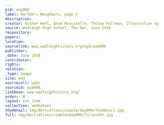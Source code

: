 ```yaml
---
pid: may009
label: Harlem's Neighbors, page 2
description:
creator: Esther Heft, Anne Moscatello, Thelma Pollman; Illustration by Frances Varca
source: Wadleigh High School, The Owl, June 1938
respository:
papers:
location:
sourcelink: www.wadleighhistory.org/wyb/wyb008
publisher:
_date: June 1938
contributor:
rights:
relation:
_type: image
site: wad
sourcecoll: wyb/
sourceid: wyb008
linkbase: www.wadleighhistory.org/
order: '8'
layout: exh_item
collection: wadexhsel
thumbnail: img/derivatives/simple/may009/thumbnail.jpg
full: img/derivatives/simple/may009/fullwidth.jpg
---
```


